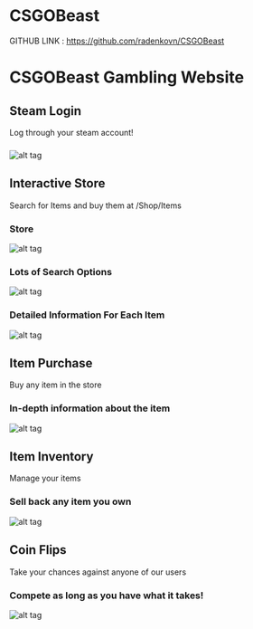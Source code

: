 # CSGOBeast


GITHUB LINK : https://github.com/radenkovn/CSGOBeast


CSGOBeast Gambling Website
====================

Steam Login
---------------------

Log through your steam account!


### 

![alt tag](http://i.imgur.com/UmIiBqQ.png)


Interactive Store
---------------------

Search for Items and buy them at /Shop/Items


### Store

![alt tag](http://i.imgur.com/Y9vNTbU.png)

### Lots of Search Options
![alt tag](http://i.imgur.com/GcBMok8.png)

### Detailed Information For Each Item
![alt tag](http://i.imgur.com/Wa06aUk.png)


Item Purchase
---------------------

Buy any item in the store

### In-depth information about the item

![alt tag](http://i.imgur.com/6f5Qylu.png)



Item Inventory
---------------------

Manage your items

### Sell back any item you own

![alt tag](http://i.imgur.com/Cc31Rii.jpg)



Coin Flips
---------------------

Take your chances against anyone of our users

### Compete as long as you have what it takes!

![alt tag](http://i.imgur.com/58E0PVT.png)












